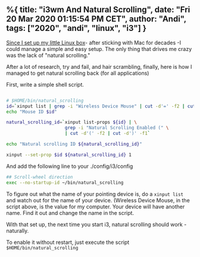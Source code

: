 %{
  title:  "i3wm And Natural Scrolling",
  date: "Fri 20 Mar 2020 01:15:54 PM CET",
  author: "Andi",
  tags: ["2020", "andi", "linux", "i3"]
}
---


[Since I set up my little Linux box][]- after sticking with Mac for decades -I could manage
a simple and easy setup. The only thing that drives me crazy was the lack of "natural
scrolling."

After a lot of research, try and fail, and hair scrambling, finally, here is how I
managed to get natural scrolling back (for all applications)

First, write a simple shell script.

```bash

# $HOME/bin/natural_scrolling
id=`xinput list | grep -i "Wireless Device Mouse" | cut -d'=' -f2 | cut -d'[' -f1`
echo "Mouse ID $id"

natural_scrolling_id=`xinput list-props ${id} | \
                      grep -i "Natural Scrolling Enabled (" \
                      | cut -d'(' -f2 | cut -d')' -f1`

echo "Natural scrolling ID ${natural_scrolling_id}"

xinput --set-prop $id ${natural_scrolling_id} 1                         

```

And add the following line to your ./config/i3/config

```bash
## Scroll-wheel direction
exec --no-startup-id ~/bin/natural_scrolling
```

To figure out what the name of your pointing device is, do a `xinput list` and watch out
for the name of your device. (Wireless Device Mouse, in the script above, is the value
for my computer. Your device will have another name. Find it out and change the name
in the script.

With that set up, the next time you start i3, natural scrolling should work -naturally.

To enable it without restart, just execute the script `$HOME/bin/natural_scrolling`



[Since I set up my little Linux box]: /2020/andi/linux/2020/02/08/i3wmdesktop.html

